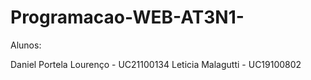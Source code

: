 # Programacao-WEB-AT3N1-
Alunos:

Daniel Portela Lourenço - UC21100134
Leticia Malagutti - UC19100802
